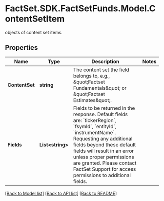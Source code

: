 # FactSet.SDK.FactSetFunds.Model.ContentSetItem
objects of content set items.

## Properties

Name | Type | Description | Notes
------------ | ------------- | ------------- | -------------
**ContentSet** | **string** | The content set the field belongs to, e.g., \&quot;Factset Fundamentals\&quot; or \&quot;Factset Estimates\&quot;. | 
**Fields** | **List&lt;string&gt;** | Fields to be returned in the response.  Default fields are: &#x60;tickerRegion&#x60;, &#x60;fsymId&#x60;, &#x60;entityId&#x60;, &#x60;instrumentName&#x60;.  Requesting any additional fields beyond these default fields will result in an error unless proper permissions are granted.   Please contact FactSet Support for access permissions to additional fields.  | 

[[Back to Model list]](../README.md#documentation-for-models) [[Back to API list]](../README.md#documentation-for-api-endpoints) [[Back to README]](../README.md)

